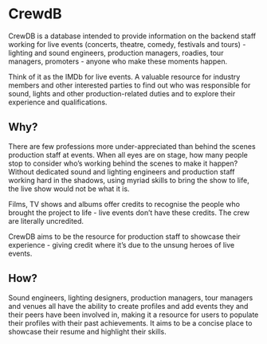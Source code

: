 # CrewdB

CrewDB is a database intended to provide information on the backend staff working for live events (concerts, theatre, comedy, festivals and tours) - lighting and sound engineers, production managers, roadies, tour managers, promoters - anyone who make these moments happen.

Think of it as the IMDb for live events. A valuable resource for industry members and other interested parties to find out who was responsible for sound, lights and other production-related duties and to explore their experience and qualifications.

## Why?

There are few professions more under-appreciated than behind the scenes production staff at events. When all eyes are on stage, how many people stop to consider who’s working behind the scenes to make it happen? Without dedicated sound and lighting engineers and production staff working hard in the shadows, using myriad skills to bring the show to life, the live show would not be what it is.

Films, TV shows and albums offer credits to recognise the people who brought the project to life - live events don’t have these credits. The crew are literally uncredited.

CrewDB aims to be the resource for production staff to showcase their experience - giving credit where it’s due to the unsung heroes of live events.

## How?

Sound engineers, lighting designers, production managers, tour managers and venues all have the ability to create profiles and add events they and their peers have been involved in, making it a resource for users to populate their profiles with their past achievements. It aims to be a concise place to showcase their resume and highlight their skills.
